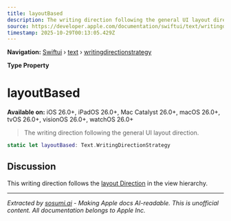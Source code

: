 ```yaml
---
title: layoutBased
description: The writing direction following the general UI layout direction.
source: https://developer.apple.com/documentation/swiftui/text/writingdirectionstrategy/layoutbased
timestamp: 2025-10-29T00:13:05.429Z
---
```


**Navigation:** [Swiftui](/documentation/swiftui) › [text](/documentation/swiftui/text) › [writingdirectionstrategy](/documentation/swiftui/text/writingdirectionstrategy)

**Type Property**

# layoutBased

**Available on:** iOS 26.0+, iPadOS 26.0+, Mac Catalyst 26.0+, macOS 26.0+, tvOS 26.0+, visionOS 26.0+, watchOS 26.0+

> The writing direction following the general UI layout direction.

```swift
static let layoutBased: Text.WritingDirectionStrategy
```

## Discussion

This writing direction follows the [layout Direction](/documentation/swiftui/environmentvalues/layoutdirection) in the view hierarchy.

---

*Extracted by [sosumi.ai](https://sosumi.ai) - Making Apple docs AI-readable.*
*This is unofficial content. All documentation belongs to Apple Inc.*
